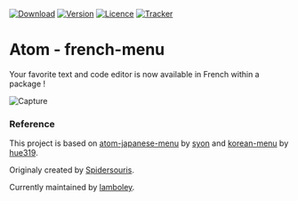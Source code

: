 [![Download](https://img.shields.io/apm/dm/french-menu?label=Download)](https://atom.io/packages/french-menu)
[![Version](https://img.shields.io/apm/v/french-menu?label=Version)](https://github.com/lamboley/atom-french-menu/releases)
[![Licence](https://img.shields.io/apm/l/french-menu?label=Licence)](https://github.com/lamboley/atom-french-menu/blob/master/LICENSE)
[![Tracker](https://img.shields.io/github/issues/lamboley/atom-french-menu.svg?label=Issues&style=popout)](https://github.com/lamboley/atom-french-menu/issues)

# Atom - french-menu

Your favorite text and code editor is now available in French within a package !

![Capture](https://user-images.githubusercontent.com/48674337/69827889-b21dc800-1219-11ea-9a40-4bb63229a35c.PNG)

### Reference

This project is based on [atom-japanese-menu](//atom.io/packages/japanese-menu) by [syon](//atom.io/users/syon) and [korean-menu](//atom.io/packages/korean-menu) by [hue319](//atom.io/users/hue319).

Originaly created by [Spidersouris](//atom.io/users/Spidersouris).

Currently maintained by [lamboley](//atom.io/users/lamboley).
